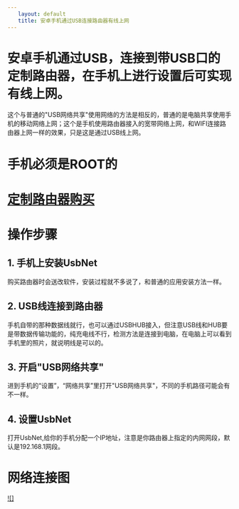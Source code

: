 ```yaml
---
　　layout: default
　　title: 安卓手机通过USB连接路由器有线上网
---
```

#  安卓手机通过USB，连接到带USB口的定制路由器，在手机上进行设置后可实现有线上网。
   这个与普通的"USB网络共享"使用网络的方法是相反的，普通的是电脑共享使用手机的移动网络上网；这个是手机使用路由器接入的宽带网络上网，和WIFI连接路由器上网一样的效果，只是这是通过USB线上网。


#  手机必须是ROOT的

#  [定制路由器购买](https://shop115087930.m.taobao.com/)

# 操作步骤
## 1. 手机上安装UsbNet

  购买路由器时会送改软件，安装过程就不多说了，和普通的应用安装方法一样。
         
## 2. USB线连接到路由器
         
手机自带的那种数据线就行，也可以通过USBHUB接入，但注意USB线和HUB要是带数据传输功能的，纯充电线不行，检测方法是连接到电脑，在电脑上可以看到手机里的照片，就说明线是可以的。
   
## 3. 开启"USB网络共享"

进到手机的“设置”，“网络共享”里打开"USB网络共享"，不同的手机路径可能会有不一样。
         
## 4. 设置UsbNet

打开UsbNet,给你的手机分配一个IP地址，注意是你路由器上指定的内网网段，默认是192.168.1网段。
         
# 网络连接图
  [![]](/res/pics/work.png)  


